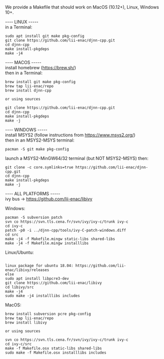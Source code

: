 We provide a Makefile that should work on MacOS (10.12+), Linux, Windows 10+.

---- LINUX -----  
in a Terminal:

```
sudo apt install git make pkg-config
git clone https://github.com/lii-enac/djnn-cpp.git  
cd djnn-cpp  
make install-pkgdeps  
make -j4  
```
---- MACOS -----  
install homebrew (https://brew.sh/)  
then in a Terminal:
```
brew install git make pkg-config
brew tap lii-enac/repo
brew install djnn-cpp

or using sources

git clone https://github.com/lii-enac/djnn-cpp.git  
cd djnn-cpp  
make install-pkgdeps  
make -j  
```
---- WINDOWS -----  
install MSYS2 (follow instructions from https://www.msys2.org/)  
then in an MSYS2-MSYS terminal:
```
pacman -S git make pkg-config
```
launch a MSYS2-MinGW64/32 terminal (but NOT MSYS2-MSYS) then:  
```
git clone -c core.symlinks=true https://github.com/lii-enac/djnn-cpp.git  
cd djnn-cpp  
make install-pkgdeps  
make -j  
``` 

---- ALL PLATFORMS -----  
ivy bus -> https://github.com/lii-enac/libivy 

Windows:
```
pacman -S subversion patch
svn co https://svn.tls.cena.fr/svn/ivy/ivy-c/trunk ivy-c  
cd ivy-c
patch -p0 -i ../djnn-cpp/tools/ivy-C-patch-windows.diff
cd src
make -j4 -f Makefile.mingw static-libs shared-libs
make -j4 -f Makefile.mingw installlibs
```

Linux/Ubuntu:
```

linux package for ubuntu 18.04: https://github.com/lii-enac/libivy/releases 
else
sudo apt install libpcre3-dev  
git clone https://github.com/lii-enac/libivy 
cd libivy/src  
make -j4 
sudo make -j4 installlibs includes  
```
MacOS:  
```
brew install subversion pcre pkg-config
brew tap lii-enac/repo
brew install libivy

or using sources

svn co https://svn.tls.cena.fr/svn/ivy/ivy-c/trunk ivy-c  
cd ivy-c/src  
make -f Makefile.osx static-libs shared-libs  
sudo make -f Makefile.osx installlibs includes
```
